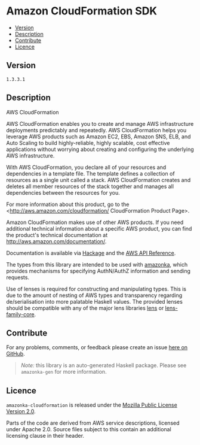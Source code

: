 # Amazon CloudFormation SDK

* [Version](#version)
* [Description](#description)
* [Contribute](#contribute)
* [Licence](#licence)


## Version

`1.3.3.1`


## Description

AWS CloudFormation

AWS CloudFormation enables you to create and manage AWS infrastructure
deployments predictably and repeatedly. AWS CloudFormation helps you
leverage AWS products such as Amazon EC2, EBS, Amazon SNS, ELB, and Auto
Scaling to build highly-reliable, highly scalable, cost effective
applications without worrying about creating and configuring the
underlying AWS infrastructure.

With AWS CloudFormation, you declare all of your resources and
dependencies in a template file. The template defines a collection of
resources as a single unit called a stack. AWS CloudFormation creates
and deletes all member resources of the stack together and manages all
dependencies between the resources for you.

For more information about this product, go to the
<http://aws.amazon.com/cloudformation/ CloudFormation Product Page>.

Amazon CloudFormation makes use of other AWS products. If you need
additional technical information about a specific AWS product, you can
find the product\'s technical documentation at
<http://aws.amazon.com/documentation/>.

Documentation is available via [Hackage](http://hackage.haskell.org/package/amazonka-cloudformation)
and the [AWS API Reference](http://docs.aws.amazon.com/AWSCloudFormation/latest/APIReference/Welcome.html).

The types from this library are intended to be used with [amazonka](http://hackage.haskell.org/package/amazonka),
which provides mechanisms for specifying AuthN/AuthZ information and sending requests.

Use of lenses is required for constructing and manipulating types.
This is due to the amount of nesting of AWS types and transparency regarding
de/serialisation into more palatable Haskell values.
The provided lenses should be compatible with any of the major lens libraries
[lens](http://hackage.haskell.org/package/lens) or [lens-family-core](http://hackage.haskell.org/package/lens-family-core).

## Contribute

For any problems, comments, or feedback please create an issue [here on GitHub](https://github.com/brendanhay/amazonka/issues).

> _Note:_ this library is an auto-generated Haskell package. Please see `amazonka-gen` for more information.


## Licence

`amazonka-cloudformation` is released under the [Mozilla Public License Version 2.0](http://www.mozilla.org/MPL/).

Parts of the code are derived from AWS service descriptions, licensed under Apache 2.0.
Source files subject to this contain an additional licensing clause in their header.
